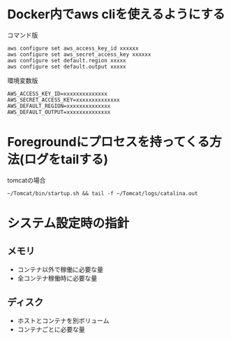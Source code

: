 # Docker内でaws cliを使えるようにする

コマンド版
```
aws configure set aws_access_key_id xxxxxx
aws configure set aws_secret_access_key xxxxxx
aws configure set default.region xxxxx
aws configure set default.output xxxxx
```
環境変数版
```
AWS_ACCESS_KEY_ID=xxxxxxxxxxxxxx
AWS_SECRET_ACCESS_KEY=xxxxxxxxxxxxxx
AWS_DEFAULT_REGION=xxxxxxxxxxxxxx
AWS_DEFAULT_OUTPUT=xxxxxxxxxxxxxx
```
# Foregroundにプロセスを持ってくる方法(ログをtailする)

tomcatの場合

```
~/Tomcat/bin/startup.sh && tail -f ~/Tomcat/logs/catalina.out
```

# システム設定時の指針

## メモリ

- コンテナ以外で稼働に必要な量
- 全コンテナ稼働時に必要な量

## ディスク

- ホストとコンテナを別ボリューム
- コンテナごとに必要な量
